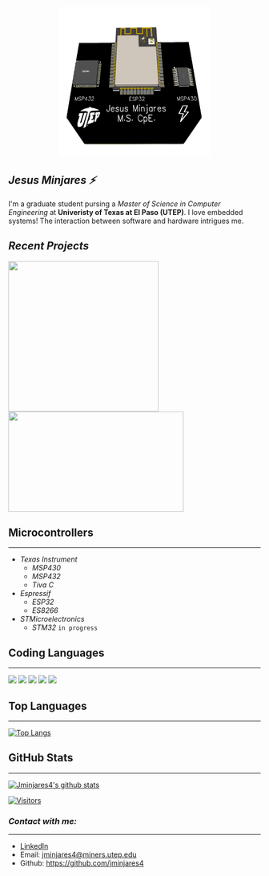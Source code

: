  <p align="center">
  <img width="300" height="300" src="images/pcb.png">
</p>

## ***Jesus Minjares :zap:***
I'm a graduate student pursing a *Master of Science in Computer Engineering* at **Univeristy of Texas at El Paso (UTEP)**. I love embedded systems! The interaction between software and hardware intrigues me. 
  
## ***Recent Projects***

<a href="https://github.com/jminjares4/MSP432-Example-Codes">
  <img align="center" src="https://github-readme-stats.vercel.app/api/pin/?username=jminjares4&repo=MSP432-Example-Codes&theme=react" width = "300" height = "300" />
</a>
<a href="https://github.com/jminjares4/Microprocessor-2-Lab-Template">
  <img align="center" src="https://github-readme-stats.vercel.app/api/pin/?username=jminjares4&repo=Microprocessor-2-Lab-Template&theme=react" width = "350" height = "200"/>
</a>
 
## **Microcontrollers**
***
- *Texas Instrument*
    - *MSP430*
    - *MSP432*
    - *Tiva C*
- *Espressif*
  -  *ESP32*
  -  *ES8266*
- *STMicroelectronics*
   - *STM32* `in progress` 
## **Coding Languages**
***
![](https://img.shields.io/badge/Code-C-informational?style=flat&logo=C&color=003B57)
![](https://img.shields.io/badge/Code-C++-informational?style=flat&logo=Cplusplus&color=61DAFB)
![](https://img.shields.io/badge/Code-Rust-informational?style=flat&logo=Rust&color=FF0000)
![](https://img.shields.io/badge/Code-Python-informational?style=flat&logo=Python&color=764ABC)
![](https://img.shields.io/badge/Code-Java-informational?style=flat&logo=Java&color=E34F26)
</br>

## **Top Languages**
***
[![Top Langs](https://github-readme-stats.vercel.app/api/top-langs/?username=jminjares4&layout=compact&hide=CMake,html,Assembly,Batchfile,Makefile,XS&theme=react)](https://github.com/jminjares4/)

## **GitHub Stats** 
***
[![Jminjares4's github stats](https://github-readme-stats.vercel.app/api?username=jminjares4&theme=react)](https://github.com/jminjares4)

[![Visitors](https://visitor-badge.glitch.me/badge?page_id=jminjares4.jminjares4)](https://github.com/jminjares4)


### ***Contact with me:***
---
- [LinkedIn](https://www.linkedin.com/in/jesus-minjares-157a21195/)
- Email:  jminjares4@miners.utep.edu
- Github: https://github.com/jminjares4
